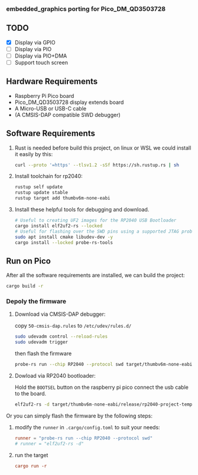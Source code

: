 ### embedded_graphics porting for Pico_DM_QD3503728

## TODO

- [x] Display via GPIO
- [ ] Display via PIO
- [ ] Display via PIO+DMA
- [ ] Support touch screen

## Hardware Requirements

- Raspberry Pi Pico board
- Pico_DM_QD3503728 display extends board
- A Micro-USB or USB-C cable
- (A CMSIS-DAP compatible SWD debugger)

## Software Requirements

1. Rust is needed before build this project, on linux or WSL we could install it easily by this:
    ```bash
    curl --proto '=https' --tlsv1.2 -sSf https://sh.rustup.rs | sh
    ```

2. Install toolchain for rp2040:
    ```bash
    rustup self update
    rustup update stable
    rustup target add thumbv6m-none-eabi
    ```

3. Install these helpful tools for debugging and download.
    ```bash
    # Useful to creating UF2 images for the RP2040 USB Bootloader
    cargo install elf2uf2-rs --locked
    # Useful for flashing over the SWD pins using a supported JTAG probe
    sudo apt install cmake libudev-dev -y
    cargo install --locked probe-rs-tools
    ```

## Run on Pico

After all the software requirements are installed, we can build the project:
```bash
cargo build -r
```

### Depoly the firmware

1. Download via CMSIS-DAP debugger:

    copy `50-cmsis-dap.rules` to `/etc/udev/rules.d/`
    ```bash
    sudo udevadm control --reload-rules
    sudo udevadm trigger
    ```

    then flash the firmware
    ```bash
    probe-rs run --chip RP2040 --protocol swd target/thumbv6m-none-eabi/release/rp2040-project-template
    ```

2. Dowload via RP2040 bootloader:

    Hold the `BOOTSEL` button on the raspberry pi pico connect the usb cable to the board.
    ```bash
    elf2uf2-rs -d target/thumbv6m-none-eabi/release/rp2040-project-template
    ```

Or you can simply flash the firmware by the following steps:

1. modify the `runner` in `.cargo/config.toml` to suit your needs:
    ```toml
    runner = "probe-rs run --chip RP2040 --protocol swd"
    # runner = "elf2uf2-rs -d"
    ```
2. run the target
    ```toml
    cargo run -r
    ```
